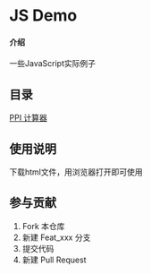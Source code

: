 # JS Demo

#### 介绍

一些JavaScript实际例子

## 目录 

[PPI 计算器](./ppi/README.md)


## 使用说明

下载html文件，用浏览器打开即可使用


## 参与贡献

1.  Fork 本仓库
2.  新建 Feat_xxx 分支
3.  提交代码
4.  新建 Pull Request
